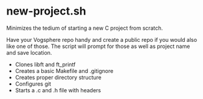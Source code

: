 # new-project.sh
Minimizes the tedium of starting a new C project from scratch.

Have your Vogsphere repo handy and create a public repo if you would also like one of those. The script will prompt for those as well as project name and save location.

- Clones libft and ft_printf
- Creates a basic Makefile and .gitignore
- Creates proper directory structure
- Configures git
- Starts a .c and .h file with headers
